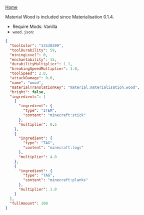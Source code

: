 [Home](https://shedaniel.me/MaterialisationData/)

Material Wood is included since Materialisation 0.1.4.
- Require Mods: Vanilla
- `wood.json`:
```json
{
  "toolColor": "33530399",
  "toolDurability": 59,
  "miningLevel": 0,
  "enchantability": 15,
  "durabilityMultiplier": 1.1,
  "breakingSpeedMultiplier": 1.0,
  "toolSpeed": 2.0,
  "attackDamage": 0.0,
  "name": "wood",
  "materialTranslationKey": "material.materialisation.wood",
  "bright": false,
  "ingredients": [
    {
      "ingredient": {
        "type": "ITEM",
        "content": "minecraft:stick"
      },
      "multiplier": 0.5
    },
    {
      "ingredient": {
        "type": "TAG",
        "content": "minecraft:logs"
      },
      "multiplier": 4.0
    },
    {
      "ingredient": {
        "type": "TAG",
        "content": "minecraft:planks"
      },
      "multiplier": 1.0
    }
  ],
  "fullAmount": 100
}
```

